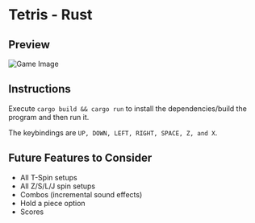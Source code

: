 # Tetris - Rust

## Preview
![Game Image](https://i.imgur.com/1MWAXAK.png)

## Instructions
Execute `cargo build && cargo run` to install the dependencies/build the program and then run it.

The keybindings are `UP, DOWN, LEFT, RIGHT, SPACE, Z, and X`.

## Future Features to Consider
- All T-Spin setups
- All Z/S/L/J spin setups
- Combos (incremental sound effects)
- Hold a piece option
- Scores
